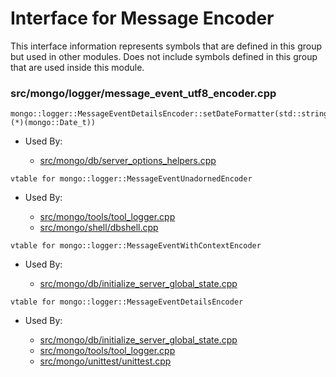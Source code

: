 
# Interface for Message Encoder
This interface information represents symbols that are defined in this group but used in other modules.  Does not include symbols defined in this group that are used inside this module.

### src/mongo/logger/message\_event\_utf8\_encoder.cpp

<div></div>

    mongo::logger::MessageEventDetailsEncoder::setDateFormatter(std::string (*)(mongo::Date_t))

- Used By:

    - [src/mongo/db/server\_options\_helpers.cpp](../../../../process\_management/mongod\_and\_mongos\_command\_line\_options)

<div></div>

    vtable for mongo::logger::MessageEventUnadornedEncoder

- Used By:

    - [src/mongo/tools/tool\_logger.cpp](../../../../tools/tools)
    - [src/mongo/shell/dbshell.cpp](../../../../mongo\_shell/mongo\_shell)

<div></div>

    vtable for mongo::logger::MessageEventWithContextEncoder

- Used By:

    - [src/mongo/db/initialize\_server\_global\_state.cpp](../../../../process\_management/startup\_initialization)

<div></div>

    vtable for mongo::logger::MessageEventDetailsEncoder

- Used By:

    - [src/mongo/db/initialize\_server\_global\_state.cpp](../../../../process\_management/startup\_initialization)
    - [src/mongo/tools/tool\_logger.cpp](../../../../tools/tools)
    - [src/mongo/unittest/unittest.cpp](../../../../tests/unit\_tests)
